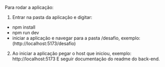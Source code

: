 Para rodar a aplicação:
1) Entrar na pasta da aplicação e digitar:
  - npm install
  - npm run dev
  - iniciar a aplicação e navegar para a pasta /desafio, exemplo: (http://localhost:5173/desafio)
2) Ao iniciar a aplicação pegar o host que iniciou, exemplo: http://localhost:5173
E seguir documentação do readme do back-end.

